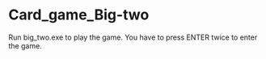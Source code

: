 # Card_game_Big-two

Run big_two.exe to play the game. You have to press ENTER twice to enter the game.
